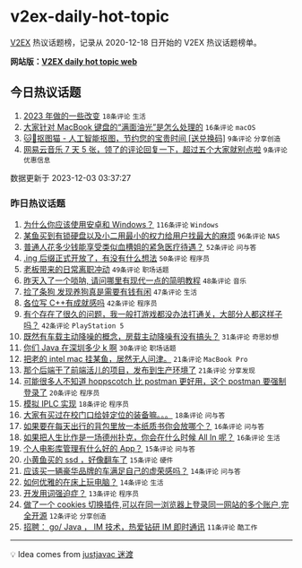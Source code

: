 # v2ex-daily-hot-topic

[V2EX](https://www.v2ex.com/) 热议话题榜，记录从 2020-12-18 日开始的 V2EX 热议话题榜单。

**网站版：[V2EX daily hot topic web](https://boojack.github.io/v2ex-daily-hot-topic-web/)**

## 今日热议话题

<!-- TODAY BEGIN -->

1. [2023 年做的一些改变](https://www.v2ex.com/t/997199) `18条评论` `生活`
1. [大家针对 MacBook 键盘的“满面油光”是怎么处理的](https://www.v2ex.com/t/997206) `16条评论` `macOS`
1. [🐱🎁抠图猫 - 人工智能抠图，节约您的宝贵时间 [送兑换码]](https://www.v2ex.com/t/997202) `9条评论` `分享创造`
1. [网易云音乐 7 天 5 张，领了的评论回复一下，超过五个大家就别点啦](https://www.v2ex.com/t/997197) `9条评论` `优惠信息`

数据更新于 2023-12-03 03:37:27

<!-- TODAY END -->

### 昨日热议话题

<!-- YESTERDAY BEGIN -->

1. [为什么你应该使用安卓和 Windows？](https://www.v2ex.com/t/997060) `116条评论` `Windows`
1. [某鱼买到有锁硬盘以及小二用最小的权力给用户找最大的麻烦](https://www.v2ex.com/t/997141) `96条评论` `NAS`
1. [普通人花多少钱能享受类似血槽姐的紧急医疗待遇？](https://www.v2ex.com/t/997047) `52条评论` `问与答`
1. [.ing 后缀正式开放了，有没有什么想法](https://www.v2ex.com/t/997053) `50条评论` `程序员`
1. [老板带来的日常离职冲动](https://www.v2ex.com/t/997026) `49条评论` `职场话题`
1. [昨天入了一个唢呐, 请问哪里有现代一点的简明教程](https://www.v2ex.com/t/997032) `48条评论` `音乐`
1. [捡了条狗 发现养狗真是需要有钱有闲](https://www.v2ex.com/t/997075) `47条评论` `生活`
1. [各位写 C++有成就感吗](https://www.v2ex.com/t/997106) `42条评论` `程序员`
1. [有个存在了很久的问题，我一般打游戏都没办法打通关，大部分人都这样子吗？](https://www.v2ex.com/t/997107) `42条评论` `PlayStation 5`
1. [既然有车载主动降噪的概念，房载主动降噪有没有搞头？](https://www.v2ex.com/t/997021) `31条评论` `奇思妙想`
1. [你们 Java 在深圳多少 k 啊](https://www.v2ex.com/t/997044) `30条评论` `职场话题`
1. [把老的 intel mac 挂某鱼，居然无人问津。](https://www.v2ex.com/t/997171) `21条评论` `MacBook Pro`
1. [那个后端干了前端活儿的项目，发布到生产环境了](https://www.v2ex.com/t/997058) `21条评论` `分享发现`
1. [可能很多人不知道 hoppscotch 比 postman 更好用，这个 postman 要强制登录了](https://www.v2ex.com/t/997157) `20条评论` `程序员`
1. [模拟 IPLC 实现](https://www.v2ex.com/t/997085) `18条评论` `程序员`
1. [大家有买过在校门口给娃定位的装备嘛。。。](https://www.v2ex.com/t/997016) `18条评论` `问与答`
1. [如果要在每天出行的背包里放一本纸质书你会放哪个？](https://www.v2ex.com/t/997103) `16条评论` `问与答`
1. [如果把人生比作是一场德州扑克，你会在什么时候 All In 呢？](https://www.v2ex.com/t/997039) `16条评论` `生活`
1. [个人电影库管理有什么好的 App？](https://www.v2ex.com/t/997136) `15条评论` `问与答`
1. [小黄鱼买的 ssd ，好像翻车了](https://www.v2ex.com/t/997069) `15条评论` `硬件`
1. [应该买一辆豪华品牌的车满足自己的虚荣感吗？](https://www.v2ex.com/t/997187) `14条评论` `问与答`
1. [如何优雅的在床上玩电脑？](https://www.v2ex.com/t/997181) `14条评论` `生活`
1. [开发用词强迫症？](https://www.v2ex.com/t/997057) `13条评论` `程序员`
1. [做了一个 cookies 切换插件,可以在同一浏览器上登录同一网站的多个账户,完全开源](https://www.v2ex.com/t/997013) `12条评论` `分享创造`
1. [招聘： go/ Java ， IM 技术，热爱钻研 IM 即时通讯](https://www.v2ex.com/t/997154) `11条评论` `酷工作`

<!-- YESTERDAY END -->

---

💡 Idea comes from [justjavac 迷渡](https://github.com/justjavac/)
